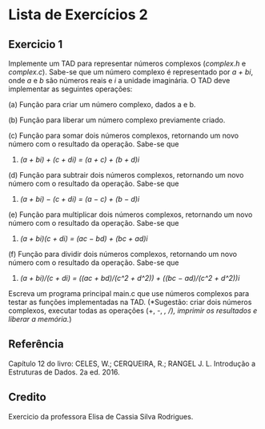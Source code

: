 # Lista de Exercícios 2

## Exercicio 1
Implemente um TAD para representar números complexos (*complex.h* e *complex.c*). Sabe-se
que um número complexo é representado por *a + bi*, onde *a* e *b* são números reais e *i* a unidade
imaginária. O TAD deve implementar as seguintes operações:

(a) Função para criar um número complexo, dados a e b.

(b) Função para liberar um número complexo previamente criado.

(c) Função para somar dois números complexos, retornando um novo número com o resultado da operação. Sabe-se que

1. *(a + bi) + (c + di) = (a + c) + (b + d)i*

(d) Função para subtrair dois números complexos, retornando um novo número com o resultado da operação. Sabe-se que

1. *(a + bi) − (c + di) = (a − c) + (b − d)i*

(e) Função para multiplicar dois números complexos, retornando um novo número com o resultado da operação. Sabe-se que

1. *(a + bi)(c + di) = (ac − bd) + (bc + ad)i*

(f) Função para dividir dois números complexos, retornando um novo número com o resultado da operação. Sabe-se que

1. *(a + bi)/(c + di) = ((ac + bd)/(c^2 + d^2)) + ((bc − ad)/(c^2 + d^2))i*

Escreva um programa principal main.c que use números complexos para testar as funções
implementadas na TAD. (*Sugestão: criar dois números complexos, executar todas as operações (+, -, *, /), imprimir os resultados e liberar a memória.*)

## Referência
Capítulo 12 do livro: CELES, W.; CERQUEIRA, R.; RANGEL J. L. Introdução a Estruturas de Dados. 2a ed. 2016.
## Credito
Exercicio da professora Elisa de Cassia Silva Rodrigues. 